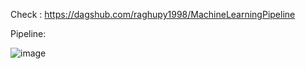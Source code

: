 Check : https://dagshub.com/raghupy1998/MachineLearningPipeline

Pipeline:

![image](https://github.com/user-attachments/assets/f62057aa-6766-4164-a75a-9d6226bb66d9)
